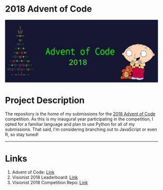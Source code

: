 2018 Advent of Code
===================

![Project Logo](https://github.com/ereidelbach/Images/blob/master/adventOfCode2018.jpeg)

# Project Description

The repository is the home of my submissions for the [2018 Advent of Code](https://adventofcode.com/2018/) competition. As this is my inaugural year participating in the competition, I opted for a familiar language and plan to use Python for all of my submissions.  That said, I'm considering branching out to JavaScript or even R, so stay tuned! 

------------

# Links

1. Advent of Code: [Link][1]
2. Visionist 2018 Leaderboard: [Link][2]
3. Visionist 2018 Competition Repo: [Link][3]


  [1]: https://adventofcode.com/
  [2]: https://adventofcode.com/2018/leaderboard/private/view/84292
  [3]: https://github.com/VisionistInc/advent-of-code-2018
